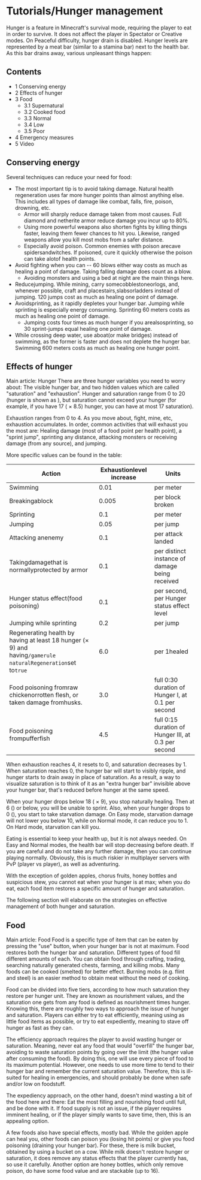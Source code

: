 # Tutorials/Hunger management
Hunger is a feature in Minecraft's survival mode, requiring the player to eat in order to survive. It does not affect the player in Spectator or Creative modes. On Peaceful difficulty, hunger drain is disabled. Hunger levels are represented by a meat bar (similar to a stamina bar) next to the health bar. As this bar drains away, various unpleasant things happen:

## Contents
- 1 Conserving energy
- 2 Effects of hunger
- 3 Food
	- 3.1 Supernatural
	- 3.2 Cooked food
	- 3.3 Normal
	- 3.4 Low
	- 3.5 Poor
- 4 Emergency measures
- 5 Video

## Conserving energy
Several techniques can reduce your need for food:

- The most important tip is to avoid taking damage. Natural health regeneration uses far more hunger points than almost anything else.  This includes all types of damage like combat, falls, fire, poison, drowning, etc.
	- Armor will sharply reduce damage taken from most causes. Full diamond and netherite armor reduce damage you incur up to 80%.
	- Using more powerful weapons also shorten fights by killing things faster, leaving them fewer chances to hit you.  Likewise, ranged weapons allow you kill most mobs from a safer distance.
	- Especially avoid poison. Common enemies with poison arecave spidersandwitches. If poisoned, cure it quickly otherwise the poison can take alotof health points.
- Avoid fighting when you can -- 60 blows either way costs as much as healing a point of damage.  Taking falling damage does count as a blow.
	- Avoiding monsters and using a bed at night are the main things here.
- Reducejumping. While mining, carry somecobblestoneorlogs, and, whenever possible, craft and placestairs,slabsorladders instead of jumping.  120 jumps cost as much as healing one point of damage.
- Avoidsprinting, as it rapidly depletes your hunger bar. Jumping while sprinting is especially energy consuming.  Sprinting 60 meters costs as much as healing one point of damage.
	- Jumping costs four times as much hunger if you arealsosprinting, so 30 sprint-jumps equal healing one point of damage.
- While crossing deep water, use aboat(or make bridges) instead of swimming, as the former is faster and does not deplete the hunger bar.  Swimming 600 meters costs as much as healing one hunger point.

## Effects of hunger
Main article: Hunger
There are three hunger variables you need to worry about: The visible hunger bar, and two hidden values which are called "saturation" and "exhaustion". Hunger and saturation range from 0 to 20 (hunger is shown as ), but saturation cannot exceed your hunger (for example, if you have 17 ( × 8.5) hunger, you can have at most 17 saturation). 

Exhaustion ranges from 0 to 4. As you move about, fight, mine, etc, exhaustion accumulates. In order, common activities that will exhaust you the most are: Healing damage (most of a food point per health point), a "sprint jump", sprinting any distance, attacking monsters or receiving damage (from any source), and jumping. 

More specific values can be found in the table:

| Action                                                                                                           | Exhaustionlevel increase | Units                                               |
|------------------------------------------------------------------------------------------------------------------|--------------------------|-----------------------------------------------------|
| Swimming                                                                                                         | 0.01                     | per meter                                           |
| Breakingablock                                                                                                   | 0.005                    | per block broken                                    |
| Sprinting                                                                                                        | 0.1                      | per meter                                           |
| Jumping                                                                                                          | 0.05                     | per jump                                            |
| Attacking anenemy                                                                                                | 0.1                      | per attack landed                                   |
| Takingdamagethat is normallyprotected by armor                                                                   | 0.1                      | per distinct instance of damage being received      |
| Hunger status effect(food poisoning)                                                                             | 0.1                      | per second, per Hunger status effect level          |
| Jumping while sprinting                                                                                          | 0.2                      | per jump                                            |
| Regenerating health by having at least 18 hunger (× 9) and<br/>having`/gamerule naturalRegeneration`set to`true` | 6.0                      | per 1healed                                         |
| Food poisoning fromraw chickenorrotten flesh, or taken damage fromhusks.                                         | 3.0                      | full 0:30 duration of Hunger I, at 0.1 per second   |
| Food poisoning frompufferfish                                                                                    | 4.5                      | full 0:15 duration of Hunger III, at 0.3 per second |

When exhaustion reaches 4, it resets to 0, and saturation decreases by 1. When saturation reaches 0, the hunger bar will start to visibly ripple, and hunger starts to drain away in place of saturation. As a result, a way to visualize saturation is to think of it as an "extra hunger bar" invisible above your hunger bar, that's reduced before hunger at the same speed.  

When your hunger drops below 18 ( × 9), you stop naturally healing. Then at 6 () or below, you will be unable to sprint. Also, when your hunger drops to 0 (), you start to take starvation damage. On Easy mode, starvation damage will not lower you below 10, while on Normal mode, it can reduce you to 1. On Hard mode, starvation can kill you. 

Eating is essential to keep your health up, but it is not always needed. On Easy and Normal modes, the health bar will stop decreasing before death. If you are careful and do not take any further damage, then you can continue playing normally. Obviously, this is much riskier in multiplayer servers with PvP (player vs player), as well as adventuring.

With the exception of golden apples, chorus fruits, honey bottles and suspicious stew, you cannot eat when your hunger is at max; when you do eat, each food item restores a specific amount of hunger and saturation. 

The following section will elaborate on the strategies on effective management of both hunger and saturation.

## Food
Main article: Food
Food is a specific type of item that can be eaten by pressing the "use" button, when your hunger bar is not at maximum. Food restores both the hunger bar and saturation. Different types of food fill different amounts of each. You can obtain food through crafting, trading, searching naturally generated chests, farming, and killing mobs. Many foods can be cooked (smelted) for better effect. Burning mobs (e.g. flint and steel) is an easier method to obtain meat without the need of cooking.

Food can be divided into five tiers, according to how much saturation they restore per hunger unit. They are known as nourishment values, and the saturation one gets from any food is defined as nourishment times hunger. Knowing this, there are roughly two ways to approach the issue of hunger and saturation. Players can either try to eat efficiently, meaning using as little food items as possible, or try to eat expediently, meaning to stave off hunger as fast as they can.

The efficiency approach requires the player to avoid wasting hunger or saturation. Meaning, never eat any food that would "overfill" the hunger bar, avoiding to waste saturation points by going over the limit (the hunger value after consuming the food). By doing this, one will use every piece of food to its maximum potential. However, one needs to use more time to tend to their hunger bar and remember the current saturation value. Therefore, this is ill-suited for healing in emergencies, and should probably be done when safe and/or low on foodstuff.

The expediency approach, on the other hand, doesn't mind wasting a bit of the food here and there: Eat the most filling and nourishing food until full, and be done with it. If food supply is not an issue, if the player requires imminent healing, or if the player simply wants to save time, then, this is an appealing option.

A few foods also have special effects, mostly bad. While the golden apple can heal you, other foods can poison you (losing hit points) or give you food poisoning (draining your hunger bar). For these, there is milk bucket, obtained by using a bucket on a cow. While milk doesn't restore hunger or saturation, it does remove any status effects that the player currently has, so use it carefully. Another option are honey bottles, which only remove poison, do have some food value and are stackable (up to 16).


